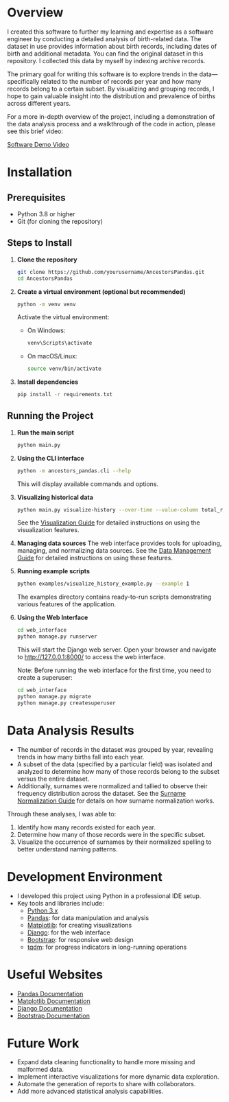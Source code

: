 # Overview
I created this software to further my learning and expertise as a software engineer by conducting a detailed analysis of birth-related data. The dataset in use provides information about birth records, including dates of birth and additional metadata. You can find the original dataset in this repository. I collected this data by myself by indexing archive records. 

The primary goal for writing this software is to explore trends in the data—specifically related to the number of records per year and how many records belong to a certain subset. By visualizing and grouping records, I hope to gain valuable insight into the distribution and prevalence of births across different years.

For a more in-depth overview of the project, including a demonstration of the data analysis process and a walkthrough of the code in action, please see this brief video:

[Software Demo Video](http://youtube.link.goes.here)

# Installation

## Prerequisites
- Python 3.8 or higher
- Git (for cloning the repository)

## Steps to Install

1. **Clone the repository**
   ```bash
   git clone https://github.com/yourusername/AncestorsPandas.git
   cd AncestorsPandas
   ```

2. **Create a virtual environment (optional but recommended)**
   ```bash
   python -m venv venv
   ```

   Activate the virtual environment:
   - On Windows:
     ```bash
     venv\Scripts\activate
     ```
   - On macOS/Linux:
     ```bash
     source venv/bin/activate
     ```

3. **Install dependencies**
   ```bash
   pip install -r requirements.txt
   ```

## Running the Project

1. **Run the main script**
   ```bash
   python main.py
   ```

2. **Using the CLI interface**
   ```bash
   python -m ancestors_pandas.cli --help
   ```
   This will display available commands and options.

3. **Visualizing historical data**
   ```bash
   python main.py visualize-history --over-time --value-column total_records
   ```
   See the [Visualization Guide](docs/visualization_guide.md) for detailed instructions on using the visualization features.

4. **Managing data sources**
   The web interface provides tools for uploading, managing, and normalizing data sources.
   See the [Data Management Guide](docs/data_management_guide.md) for detailed instructions on using these features.

5. **Running example scripts**
   ```bash
   python examples/visualize_history_example.py --example 1
   ```
   The examples directory contains ready-to-run scripts demonstrating various features of the application.

5. **Using the Web Interface**
   ```bash
   cd web_interface
   python manage.py runserver
   ```
   This will start the Django web server. Open your browser and navigate to http://127.0.0.1:8000/ to access the web interface.

   Note: Before running the web interface for the first time, you need to create a superuser:
   ```bash
   cd web_interface
   python manage.py migrate
   python manage.py createsuperuser
   ```

# Data Analysis Results
- The number of records in the dataset was grouped by year, revealing trends in how many births fall into each year.
- A subset of the data (specified by a particular field) was isolated and analyzed to determine how many of those records belong to the subset versus the entire dataset.
- Additionally, surnames were normalized and tallied to observe their frequency distribution across the dataset. See the [Surname Normalization Guide](docs/surname_normalization_guide.md) for details on how surname normalization works.

Through these analyses, I was able to:
1. Identify how many records existed for each year.
2. Determine how many of those records were in the specific subset.
3. Visualize the occurrence of surnames by their normalized spelling to better understand naming patterns.

# Development Environment
- I developed this project using Python in a professional IDE setup.
- Key tools and libraries include:
  - [Python 3.x](https://www.python.org/)   
  - [Pandas](https://pandas.pydata.org/): for data manipulation and analysis   
  - [Matplotlib](https://matplotlib.org/): for creating visualizations   
  - [Django](https://www.djangoproject.com/): for the web interface   
  - [Bootstrap](https://getbootstrap.com/): for responsive web design   
  - [tqdm](https://github.com/tqdm/tqdm): for progress indicators in long-running operations   

# Useful Websites
- [Pandas Documentation](https://pandas.pydata.org/docs/)
- [Matplotlib Documentation](https://matplotlib.org/stable/index.html)
- [Django Documentation](https://docs.djangoproject.com/)
- [Bootstrap Documentation](https://getbootstrap.com/docs/)

# Future Work
- Expand data cleaning functionality to handle more missing and malformed data.
- Implement interactive visualizations for more dynamic data exploration.
- Automate the generation of reports to share with collaborators.
- Add more advanced statistical analysis capabilities.
